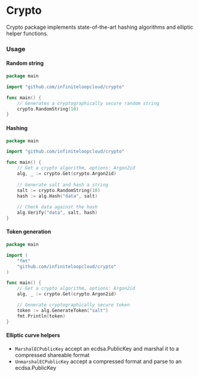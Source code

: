 # Crypto

Crypto package implements state-of-the-art hashing algorithms and elliptic helper functions.

### Usage

#### Random string

```go
package main

import "github.com/infiniteloopcloud/crypto"

func main() {
	// Generates a cryptographically secure random string
	crypto.RandomString(10)
}
```

#### Hashing

```go
package main

import "github.com/infiniteloopcloud/crypto"

func main() {
	// Get a crypto algorithm, options: Argon2id
	alg, _ := crypto.Get(crypto.Argon2id)
	
	// Generate salt and hash a string
	salt := crypto.RandomString(10)
	hash := alg.Hash("data", salt)
	
	// Check data against the hash
	alg.Verify("data", salt, hash)
}
```

#### Token generation

```go
package main

import (
	"fmt"
	"github.com/infiniteloopcloud/crypto"
)

func main() {
	// Get a crypto algorithm, options: Argon2id
	alg, _ := crypto.Get(crypto.Argon2id)

	// Generate cryptographically secure token
	token := alg.GenerateToken("salt")
	fmt.Println(token)
}
```

#### Elliptic curve helpers

- `MarshalECPublicKey` accept an ecdsa.PublicKey and marshal it to a compressed shareable format
- `UnmarshalECPublicKey` accept a compressed format and parse to an ecdsa.PublicKey